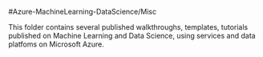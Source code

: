 #Azure-MachineLearning-DataScience/Misc

This folder contains several published walkthroughs, templates, tutorials published on Machine Learning and Data Science, using services and data platfoms on Microsoft Azure.
